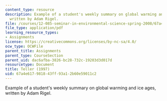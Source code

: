 ```yaml
---
content_type: resource
description: Example of a student's weekly summary on global warming and ice ages,
  written by Adam Rigel.
file: /courses/12-085-seminar-in-environmental-science-spring-2008/67a4e617981843ff93a12b60e59011c2_rigel_w3.pdf
file_type: application/pdf
learning_resource_types:
- Assignments
license: https://creativecommons.org/licenses/by-nc-sa/4.0/
ocw_type: OCWFile
parent_title: Assignments
parent_type: CourseSection
parent_uid: dac6afba-3826-bc28-732c-19203d3d017d
resourcetype: Document
title: Teller (1997)
uid: 67a4e617-9818-43ff-93a1-2b60e59011c2
---
```

Example of a student's weekly summary on global warming and ice ages, written by Adam Rigel.